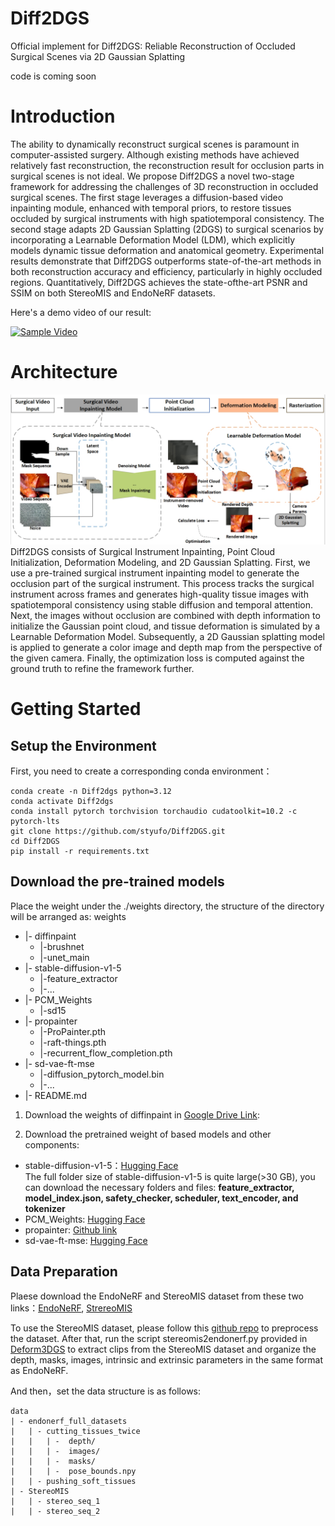 # Diff2DGS
Official implement for Diff2DGS: Reliable Reconstruction of Occluded Surgical Scenes via 2D Gaussian Splatting


code is coming soon

# Introduction
The ability to dynamically reconstruct surgical scenes is paramount in computer-assisted surgery. Although existing methods have achieved relatively fast reconstruction, the reconstruction result for occlusion parts in surgical scenes is not ideal. We propose Diff2DGS a novel two-stage framework for addressing the challenges of 3D reconstruction in occluded surgical scenes. The first stage leverages a diffusion-based video inpainting module, enhanced with temporal priors, to restore tissues occluded by surgical instruments with high spatiotemporal consistency. The second stage adapts 2D Gaussian Splatting (2DGS) to surgical scenarios by incorporating a Learnable Deformation Model (LDM), which explicitly models dynamic tissue deformation and anatomical geometry. Experimental results demonstrate that Diff2DGS outperforms state-of-the-art methods in both reconstruction accuracy and efficiency, particularly in
 highly occluded regions. Quantitatively, Diff2DGS achieves the state-ofthe-art PSNR and SSIM on both StereoMIS and EndoNeRF datasets.


Here's a demo video of our result:

[![Sample Video](https://github.com/user-attachments/assets/2d27c76d-9e3e-4f7c-b1f3-625a00656989)](https://github.com/user-attachments/assets/2d27c76d-9e3e-4f7c-b1f3-625a00656989)

 # Architecture
![GitHub Logo](https://github.com/styufo/Diff2DGS/blob/main/arti.png)
Diff2DGS consists of Surgical Instrument Inpainting, Point Cloud Initialization, Deformation Modeling, and 2D Gaussian Splatting. First, we use a pre-trained surgical instrument inpainting model to generate the occlusion part of the surgical instrument. This process tracks the surgical instrument across frames and generates high-quality tissue images with spatiotemporal consistency using stable diffusion and temporal attention. Next, the images without occlusion are combined with depth information to initialize the Gaussian point cloud, and tissue deformation is simulated by a Learnable Deformation Model. Subsequently, a 2D Gaussian splatting model is applied to generate a color image and depth map from the perspective of the given camera. Finally, the optimization loss is computed against the ground truth to refine the framework further.

# Getting Started
## Setup the Environment
First, you need to create a corresponding conda environment：
```
conda create -n Diff2dgs python=3.12
conda activate Diff2dgs
conda install pytorch torchvision torchaudio cudatoolkit=10.2 -c pytorch-lts
git clone https://github.com/styufo/Diff2DGS.git
cd Diff2DGS
pip install -r requirements.txt
```
## Download the pre-trained models
Place the weight under the ./weights directory, the structure of the directory will be arranged as:
weights
 
- |- diffinpaint
  - |-brushnet
  - |-unet_main
- |- stable-diffusion-v1-5
  - |-feature_extractor
  - |-...
- |- PCM_Weights
  - |-sd15  
- |- propainter
  - |-ProPainter.pth
  - |-raft-things.pth
  - |-recurrent_flow_completion.pth
- |- sd-vae-ft-mse
  - |-diffusion_pytorch_model.bin
  - |-...
- |- README.md


1. Download the weights of diffinpaint in [Google Drive Link](https://drive.google.com/drive/folders/1TZPRpgjMtV274dyqo3XBy_0PB93upHSy?usp=sharing):

2. Download the pretrained weight of based models and other components:
* stable-diffusion-v1-5：[Hugging Face](https://huggingface.co/stable-diffusion-v1-5/stable-diffusion-v1-5/tree/main)  
  The full folder size of stable-diffusion-v1-5 is quite large(>30 GB), you can download the necessary folders and files: **feature_extractor, model_index.json, safety_checker, scheduler, text_encoder, and tokenizer**
* PCM_Weights: [Hugging Face](https://huggingface.co/wangfuyun/PCM_Weights)
* propainter: [Github link](https://github.com/sczhou/ProPainter/releases/tag/v0.1.0)
* sd-vae-ft-mse: [Hugging Face](https://huggingface.co/stabilityai/sd-vae-ft-mse/tree/main)

## Data Preparation
Plaese download the EndoNeRF and StereoMIS dataset from these two links：[EndoNeRF](https://github.com/med-air/EndoNeRF?tab=readme-ov-file), [StrereoMIS](https://zenodo.org/records/7727692)


To use the StereoMIS dataset, please follow this [github repo](https://github.com/aimi-lab/robust-pose-estimator) to preprocess the dataset. After that, run the script stereomis2endonerf.py provided in [Deform3DGS](https://github.com/jinlab-imvr/Deform3DGS/blob/main/stereomis2endonerf.py) to extract clips from the StereoMIS dataset and organize the depth, masks, images, intrinsic and extrinsic parameters in the same format as EndoNeRF.

And then，set the data structure is as follows:
```
data
| - endonerf_full_datasets
|   | - cutting_tissues_twice
|   |   | -  depth/
|   |   | -  images/
|   |   | -  masks/
|   |   | -  pose_bounds.npy 
|   | - pushing_soft_tissues
| - StereoMIS
|   | - stereo_seq_1
|   | - stereo_seq_2
```

